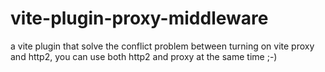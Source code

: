 # vite-plugin-proxy-middleware
a  vite plugin that solve the conflict problem between turning on vite proxy  and http2, you can use both http2 and proxy at the same time ;-)
